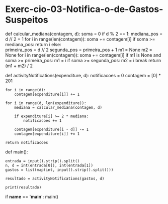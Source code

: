 # Exerc-cio-03-Notifica-o-de-Gastos-Suspeitos
def calcular_mediana(contagem, d):
    soma = 0
    if d % 2 == 1: 
        mediana_pos = d // 2 + 1
        for i in range(len(contagem)):
            soma += contagem[i]
            if soma >= mediana_pos:
                return i
    else:  
        primeira_pos = d // 2
        segunda_pos = primeira_pos + 1
        m1 = None
        m2 = None
        for i in range(len(contagem)):
            soma += contagem[i]
            if m1 is None and soma >= primeira_pos:
                m1 = i
            if soma >= segunda_pos:
                m2 = i
                break
        return (m1 + m2) / 2

def activityNotifications(expenditure, d):
    notificacoes = 0
    contagem = [0] * 201  

    for i in range(d):
        contagem[expenditure[i]] += 1

    for i in range(d, len(expenditure)):
        mediana = calcular_mediana(contagem, d)

        if expenditure[i] >= 2 * mediana:
            notificacoes += 1

        contagem[expenditure[i - d]] -= 1
        contagem[expenditure[i]] += 1

    return notificacoes

def main():
    
    entrada = input().strip().split()
    n, d = int(entrada[0]), int(entrada[1])
    gastos = list(map(int, input().strip().split()))
    
    resultado = activityNotifications(gastos, d)
    
    print(resultado)

if __name__ == '__main__':
    main()

